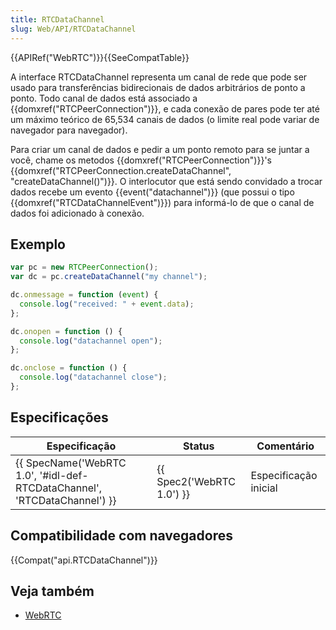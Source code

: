 ```yaml
---
title: RTCDataChannel
slug: Web/API/RTCDataChannel
---
```

{{APIRef("WebRTC")}}{{SeeCompatTable}}

A interface RTCDataChannel representa um canal de rede que pode ser usado para transferências bidirecionais de dados arbitrários de ponto a ponto. Todo canal de dados está associado a {{domxref("RTCPeerConnection")}}, e cada conexão de pares pode ter até um máximo teórico de 65,534 canais de dados (o limite real pode variar de navegador para navegador).

Para criar um canal de dados e pedir a um ponto remoto para se juntar a você, chame os metodos {{domxref("RTCPeerConnection")}}'s {{domxref("RTCPeerConnection.createDataChannel", "createDataChannel()")}}. O interlocutor que está sendo convidado a trocar dados recebe um evento {{event("datachannel")}} (que possui o tipo {{domxref("RTCDataChannelEvent")}}) para informá-lo de que o canal de dados foi adicionado à conexão.

## Exemplo

```js
var pc = new RTCPeerConnection();
var dc = pc.createDataChannel("my channel");

dc.onmessage = function (event) {
  console.log("received: " + event.data);
};

dc.onopen = function () {
  console.log("datachannel open");
};

dc.onclose = function () {
  console.log("datachannel close");
};
```

## Especificações

| Especificação                                                                                    | Status                           | Comentário            |
| ------------------------------------------------------------------------------------------------ | -------------------------------- | --------------------- |
| {{ SpecName('WebRTC 1.0', '#idl-def-RTCDataChannel', 'RTCDataChannel') }} | {{ Spec2('WebRTC 1.0') }} | Especificação inicial |

## Compatibilidade com navegadores

{{Compat("api.RTCDataChannel")}}

## Veja também

- [WebRTC](/pt-BR/docs/Web/Guide/API/WebRTC)
